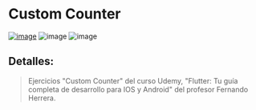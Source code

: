 # Custom Counter

[![image](https://img.shields.io/badge/Udemy-EC5252?style=for-the-badge&logo=Udemy&logoColor=white)](https://www.udemy.com/course/flutter-ios-android-fernando-herrera)
![image](https://img.shields.io/badge/Dart-0175C2?style=for-the-badge&logo=dart&logoColor=white)
![image](https://img.shields.io/badge/Flutter-02569B?style=for-the-badge&logo=flutter&logoColor=white)

## Detalles:

> Ejercicios "Custom Counter" del curso Udemy, "Flutter: Tu guía completa de desarrollo para IOS y Android" del profesor Fernando Herrera.

